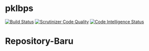# pklbps

[![Build Status](https://scrutinizer-ci.com/g/yogaiw/ikanmas-bps/badges/build.png?b=main)](https://scrutinizer-ci.com/g/yogaiw/ikanmas-bps/build-status/main)
[![Scrutinizer Code Quality](https://scrutinizer-ci.com/g/yogaiw/ikanmas-bps/badges/quality-score.png?b=main)](https://scrutinizer-ci.com/g/yogaiw/ikanmas-bps/?branch=main)
[![Code Intelligence Status](https://scrutinizer-ci.com/g/yogaiw/ikanmas-bps/badges/code-intelligence.svg?b=main)](https://scrutinizer-ci.com/code-intelligence)
# Repository-Baru
